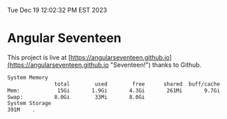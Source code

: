 Tue Dec 19 12:02:32 PM EST 2023

# Angular Seventeen


This project is live at [https://angularseventeen.github.io](https://angularseventeen.github.io "Seventeen!") thanks to Github.

```bash
System Memory
               total        used        free      shared  buff/cache   available
Mem:            15Gi       1.9Gi       4.3Gi       261Mi       9.7Gi        13Gi
Swap:          8.0Gi        33Mi       8.0Gi
System Storage
391M	.
```
